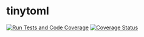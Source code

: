 # tinytoml
[![Run Tests and Code Coverage](https://github.com/FourierTransformer/tinytoml/actions/workflows/test-and-coverage.yml/badge.svg)](https://github.com/FourierTransformer/tinytoml/actions/workflows/test-and-coverage.yml) [![Coverage Status](https://coveralls.io/repos/github/FourierTransformer/tinytoml/badge.svg?branch=refs/pull/1/merge)](https://coveralls.io/github/FourierTransformer/tinytoml?branch=main)
